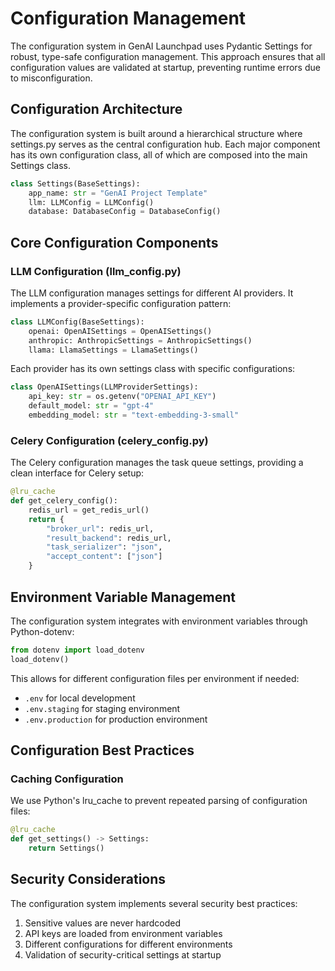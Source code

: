 # Configuration Management

The configuration system in GenAI Launchpad uses Pydantic Settings for robust, type-safe configuration management. This approach ensures that all configuration values are validated at startup, preventing runtime errors due to misconfiguration.

## Configuration Architecture

The configuration system is built around a hierarchical structure where settings.py serves as the central configuration hub. Each major component has its own configuration class, all of which are composed into the main Settings class.

```python
class Settings(BaseSettings):
    app_name: str = "GenAI Project Template"
    llm: LLMConfig = LLMConfig()
    database: DatabaseConfig = DatabaseConfig()
```

## Core Configuration Components

### LLM Configuration (llm_config.py)

The LLM configuration manages settings for different AI providers. It implements a provider-specific configuration pattern:

```python
class LLMConfig(BaseSettings):
    openai: OpenAISettings = OpenAISettings()
    anthropic: AnthropicSettings = AnthropicSettings()
    llama: LlamaSettings = LlamaSettings()
```

Each provider has its own settings class with specific configurations:

```python
class OpenAISettings(LLMProviderSettings):
    api_key: str = os.getenv("OPENAI_API_KEY")
    default_model: str = "gpt-4"
    embedding_model: str = "text-embedding-3-small"
```

### Celery Configuration (celery_config.py)

The Celery configuration manages the task queue settings, providing a clean interface for Celery setup:

```python
@lru_cache
def get_celery_config():
    redis_url = get_redis_url()
    return {
        "broker_url": redis_url,
        "result_backend": redis_url,
        "task_serializer": "json",
        "accept_content": ["json"]
    }
```

## Environment Variable Management

The configuration system integrates with environment variables through Python-dotenv:

```python
from dotenv import load_dotenv
load_dotenv()
```

This allows for different configuration files per environment if needed:

- `.env` for local development
- `.env.staging` for staging environment
- `.env.production` for production environment

## Configuration Best Practices

### Caching Configuration

We use Python's lru_cache to prevent repeated parsing of configuration files:

```python
@lru_cache
def get_settings() -> Settings:
    return Settings()
```

## Security Considerations

The configuration system implements several security best practices:

1. Sensitive values are never hardcoded
2. API keys are loaded from environment variables
3. Different configurations for different environments
4. Validation of security-critical settings at startup